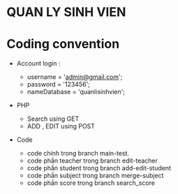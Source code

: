 # QUAN LY SINH VIEN
# Coding convention
+ Account login :
    - username = 'admin@gmail.com';
    - password = '123456';
    - nameDatabase = 'quanlisinhvien';
+ PHP
    - Search using GET
    - ADD , EDIT using POST

+ Code
    - code chính trong branch main-test.
    - code phần teacher trong branch edit-teacher
    - code phần student trong branch add-edit-student
    - code phần subject trong branch merge-subject
    - code phần score trong branch search_score
    
